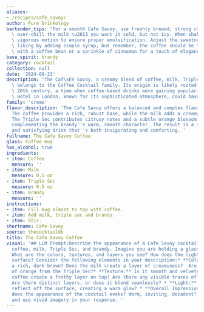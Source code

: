 ```yaml
---
aliases:
- /recipes/cafe_savoy/
author: Pure Drinkology
bartender_tips: "For a smooth Cafe Savoy, use freshly brewed, strong coffee. Don't\
  \ over-chill the milk \u2013 you want it cold, but not icy. When shaking, use a\
  \ vigorous motion to ensure proper emulsification. Adjust the sweetness to your\
  \ liking by adding simple syrup, but remember, the coffee should be the star. Garnish\
  \ with a coffee bean or a sprinkle of cinnamon for a touch of elegance. "
base_spirit: brandy
category: cocktail
collection: null
date: '2024-09-23'
description: "The Caf\xE9 Savoy, a creamy blend of coffee, milk, Triple Sec, and brandy,\
  \ belongs to the Coffee Cocktail family. Its origin is likely rooted in the early\
  \ 20th century, a time when coffee-based drinks were gaining popularity. The Savoy\
  \ Hotel in London, known for its sophisticated atmosphere, could have been its namesake. "
family: 'creme'
flavor_description: 'The Cafe Savoy offers a balanced and complex flavor profile.
  The coffee provides a rich, robust base, while the milk adds a creamy sweetness.
  The Triple Sec contributes citrusy notes and a subtle orange blossom aroma, perfectly
  complementing the brandy''s warm, smooth character. The result is a sophisticated
  and satisfying drink that''s both invigorating and comforting. '
fullname: The Cafe Savoy Coffee
glass: Coffee mug
has_alcohol: true
ingredients:
- item: Coffee
  measure: ''
- item: Milk
  measure: 0.5 oz
- item: Triple Sec
  measure: 0.5 oz
- item: Brandy
  measure: ''
instructions:
- item: Fill mug almost to top with coffee.
- item: Add milk, triple sec and brandy.
- item: Stir.
shortname: Cafe Savoy
source: thecocktaildb
title: The Cafe Savoy Coffee
visual: '## LLM Prompt:Describe the appearance of a Cafe Savoy cocktail, crafted with
  coffee, milk, Triple Sec, and brandy. Imagine you are holding a glass of this cocktail.
  What are the colors, textures, and layers you see? How does the light play off the
  surface? Consider the following elements in your description:* **Color:**  Is it
  a rich, dark brown? Does the milk create a layer of creaminess?  Are there any hints
  of orange from the Triple Sec?* **Texture:** Is it smooth and velvety? Does the
  coffee create a frothy layer on top? Are there any visible traces of ice?* **Layers:**
  Are there distinct layers, or does it blend seamlessly? * **Light:** Does the light
  reflect off the surface, creating a warm glow? * **Overall Impression:** What feeling
  does the appearance of the cocktail evoke? Warm, inviting, decadent? Please be descriptive
  and use vivid imagery in your response. '
---
```




